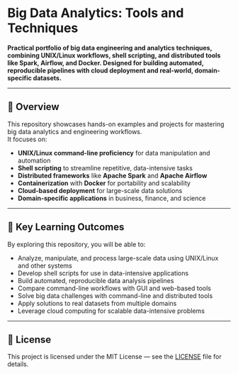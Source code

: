# Big Data Analytics: Tools and Techniques

**Practical portfolio of big data engineering and analytics techniques, combining UNIX/Linux workflows, shell scripting, and distributed tools like Spark, Airflow, and Docker. Designed for building automated, reproducible pipelines with cloud deployment and real-world, domain-specific datasets.**

---

## 📌 Overview
This repository showcases hands-on examples and projects for mastering big data analytics and engineering workflows.  
It focuses on:
- **UNIX/Linux command-line proficiency** for data manipulation and automation
- **Shell scripting** to streamline repetitive, data-intensive tasks
- **Distributed frameworks** like **Apache Spark** and **Apache Airflow**
- **Containerization** with **Docker** for portability and scalability
- **Cloud-based deployment** for large-scale data solutions
- **Domain-specific applications** in business, finance, and science


---

## 🚀 Key Learning Outcomes
By exploring this repository, you will be able to:
- Analyze, manipulate, and process large-scale data using UNIX/Linux and other systems
- Develop shell scripts for use in data-intensive applications
- Build automated, reproducible data analysis pipelines
- Compare command-line workflows with GUI and web-based tools
- Solve big data challenges with command-line and distributed tools
- Apply solutions to real datasets from multiple domains
- Leverage cloud computing for scalable data-intensive problems

---

## 📄 License
This project is licensed under the MIT License — see the [LICENSE](LICENSE) file for details.

